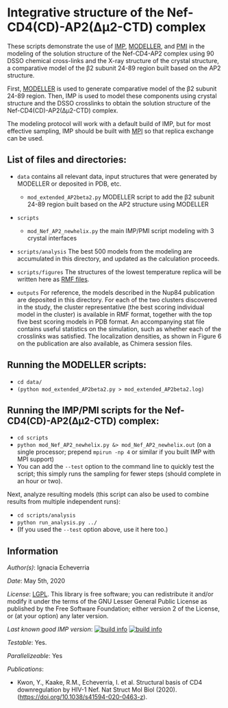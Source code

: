 # Integrative structure of the Nef-CD4(CD)-AP2(Δμ2-CTD) complex

These scripts demonstrate the use of [IMP](https://integrativemodeling.org), [MODELLER](https://salilab.org/modeller), and [PMI](https://github.com/salilab/pmi) in the modeling of the solution structure of the Nef-CD4-AP2 complex using 90 DSSO chemical cross-links and the X-ray structure of the crystal structure, a comparative model of the β2 subunit 24-89 region built based on the AP2 structure.

First, [MODELLER](https://salilab.org/modeller) is used to generate comparative model of the β2 subunit 24-89 region. Then, IMP
is used to model these components using crystal structure and the DSSO crosslinks to obtain the solution structure of the  Nef-CD4(CD)-AP2(Δμ2-CTD) complex.

The modeling protocol will work with a default build of IMP, but for most effective sampling, IMP should be built with [MPI](https://integrativemodeling.org/2.7.0/doc/ref/namespaceIMP_1_1mpi.html) so that replica exchange can be used.

## List of files and directories:

- `data`		                         contains all relevant data, input structures that were generated by MODELLER or deposited in PDB, etc.
  - `mod_extended_AP2beta2.py`  MODELLER script to add the β2 subunit 24-89 region built based on the AP2 structure using MODELLER

- `scripts`
  - `mod_Nef_AP2_newhelix.py`  the main IMP/PMI script modeling with 3 crystal interfaces



- `scripts/analysis`    The best 500 models from the modeling are accumulated in this directory, and updated as the calculation proceeds.
- `scripts/figures`    The structures of the lowest temperature replica will be written here as [RMF files](https://integrativemodeling.org/rmf/).


- `outputs` For reference, the models described in the Nup84 publication are
  deposited in this directory. For each of the two clusters discovered in
  the study, the cluster representative (the best scoring individual model in
  the cluster) is available in RMF format, together with the top five best
  scoring models in PDB format. An accompanying stat file contains useful
  statistics on the simulation, such as whether each of the crosslinks was
  satisfied. The localization densities, as shown in Figure 6 on the publication
  are also available, as Chimera session files.

## Running the MODELLER scripts:
- `cd data/`
- `(python mod_extended_AP2beta2.py > mod_extended_AP2beta2.log)` 

## Running the IMP/PMI scripts for the  Nef-CD4(CD)-AP2(Δμ2-CTD) complex:
- `cd scripts`
- `python mod_Nef_AP2_newhelix.py &> mod_Nef_AP2_newhelix.out` (on a single processor; prepend `mpirun -np 4` or similar if you built IMP with MPI support)
- You can add the `--test` option to the command line to quickly test the
  script; this simply runs the sampling for fewer steps (should complete
  in an hour or two).

Next, analyze resulting models (this script can also be used to
combine results from multiple independent runs):
- `cd scripts/analysis`
- `python run_analysis.py ../`
- (If you used the `--test` option above, use it here too.)

## Information

_Author(s)_: Ignacia Echeverria

_Date_: May 5th, 2020

_License_: [LGPL](http://www.gnu.org/licenses/old-licenses/lgpl-2.1.html).
This library is free software; you can redistribute it and/or
modify it under the terms of the GNU Lesser General Public
License as published by the Free Software Foundation; either
version 2 of the License, or (at your option) any later version.

_Last known good IMP version_: [![build info](https://integrativemodeling.org/systems/34/badge.svg?branch=master)](https://integrativemodeling.org/systems/) [![build info](https://integrativemodeling.org/systems/34/badge.svg?branch=develop)](https://integrativemodeling.org/systems/)

_Testable_: Yes.

_Parallelizeable_: Yes

_Publications_:
 - Kwon, Y., Kaake, R.M., Echeverria, I. et al. Structural basis of CD4 downregulation by HIV-1 Nef. Nat Struct Mol Biol (2020). (https://doi.org/10.1038/s41594-020-0463-z).

